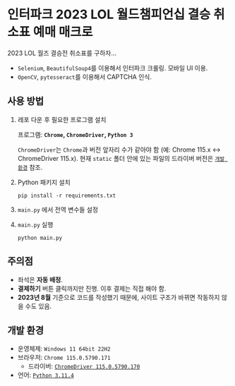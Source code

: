 # 인터파크 2023 LOL 월드챔피언십 결승 취소표 예매 매크로

2023 LOL 월즈 결승전 취소표를 구하자...

- `Selenium`, `BeautifulSoup4`를 이용해서 인터파크 크롤링. 모바일 UI 이용.
- `OpenCV`, `pytesseract`를 이용해서 CAPTCHA 인식.

## 사용 방법

1. 레포 다운 후 필요한 프로그램 설치

   프로그램: **`Chrome`, `ChromeDriver`, `Python 3`**

   `ChromeDriver`는 `Chrome`과 버전 앞자리 수가 같아야 함 (예: Chrome 115.x <-> ChromeDriver 115.x). 현재 `static` 폴더 안에 있는 파일의 드라이버 버전은 [`개발 환경`](#개발-환경) 참조.

2. Python 패키지 설치

   ```shell
   pip install -r requirements.txt
   ```

3. `main.py` 에서 전역 변수들 설정

4. `main.py` 실행

   ```shell
   python main.py
   ```

## 주의점

- 좌석은 **자동 배정**.
- **결제하기** 버튼 클릭까지만 진행. 이후 결제는 직접 해야 함.
- **2023년 8월** 기준으로 코드를 작성했기 때문에, 사이트 구조가 바뀌면 작동하지 않을 수도 있음.

## 개발 환경

- 운영체제: `Windows 11 64bit 22H2`
- 브라우저: `Chrome 115.0.5790.171`
  - 드라이버: [`ChromeDriver 115.0.5790.170`](https://edgedl.me.gvt1.com/edgedl/chrome/chrome-for-testing/115.0.5790.170/win64/chromedriver-win64.zip)
- 언어: [`Python 3.11.4`](https://www.python.org/downloads/release/python-3114/)
